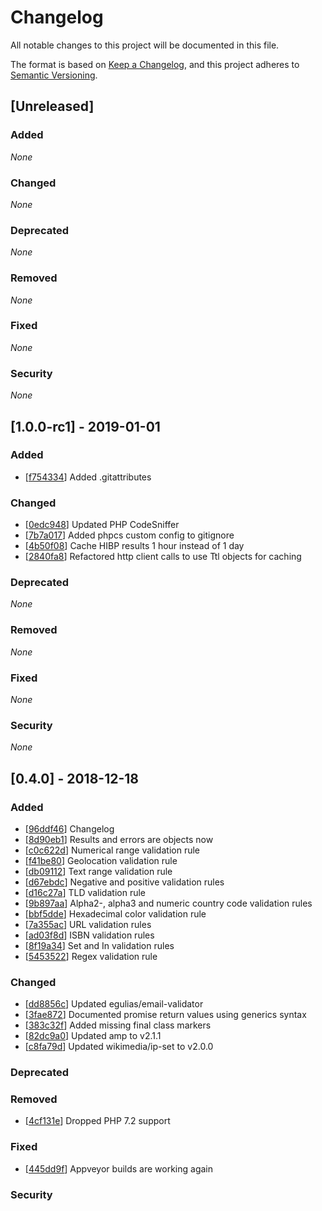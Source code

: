 # Changelog

All notable changes to this project will be documented in this file.

The format is based on [Keep a Changelog](https://keepachangelog.com/en/1.0.0/),
and this project adheres to [Semantic Versioning](https://semver.org/spec/v2.0.0.html).

## [Unreleased]

### Added

*None*

### Changed

*None*

### Deprecated

*None*

### Removed

*None*

### Fixed

*None*

### Security

*None*

## [1.0.0-rc1] - 2019-01-01

### Added

- [[f754334](https://github.com/HarmonyIO/Validation/commit/f754334dc88a8d539c0a5ec4ac03e8a6118704a8)] Added .gitattributes

### Changed

- [[0edc948](https://github.com/HarmonyIO/Validation/commit/0edc948181248a5136921d56b35736d9e66284b6)] Updated PHP CodeSniffer
- [[7b7a017](https://github.com/HarmonyIO/Validation/commit/7b7a017d1fed573cd31e48085b1481e662584feb)] Added phpcs custom config to gitignore 
- [[4b50f08](https://github.com/HarmonyIO/Validation/commit/4b50f0822ac3173abc6c8f096273811356c403f6)] Cache HIBP results 1 hour instead of 1 day
- [[2840fa8](https://github.com/HarmonyIO/Validation/commit/2840fa8346b77fcc4ced830cccf02aed06ff2dc3)] Refactored http client calls to use Ttl objects for caching

### Deprecated

*None*

### Removed

*None*

### Fixed

*None*

### Security

*None*

## [0.4.0] - 2018-12-18

### Added

- [[96ddf46](https://github.com/HarmonyIO/Validation/commit/96ddf46ee6bccef0e7f0e47415ae0bc8bb48c373)] Changelog
- [[8d90eb1](https://github.com/HarmonyIO/Validation/commit/8d90eb1081efd53496d71e2734f3e9ab0e4a9f52)] Results and errors are objects now
- [[c0c622d](https://github.com/HarmonyIO/Validation/commit/c0c622d70c9fa26202c9248b3b0d4bf57b1558c4)] Numerical range validation rule
- [[f41be80](https://github.com/HarmonyIO/Validation/commit/f41be80862f1b7e69adb429f1cfa38028339b1c4)] Geolocation validation rule
- [[db09112](https://github.com/HarmonyIO/Validation/commit/db09112bf037b12c83167090e42fe525568862d7)] Text range validation rule
- [[d67ebdc](https://github.com/HarmonyIO/Validation/commit/d67ebdc1277c84e46a893394967e38f47a14365c)] Negative and positive validation rules
- [[d16c27a](https://github.com/HarmonyIO/Validation/commit/d16c27a99d0d8bfad34175737112ba64cb7cfab1)] TLD validation rule
- [[9b897aa](https://github.com/HarmonyIO/Validation/commit/9b897aa6dfc71aa9832394e7c21ff55e2a8e49de)] Alpha2-, alpha3 and numeric country code validation rules
- [[bbf5dde](https://github.com/HarmonyIO/Validation/commit/650a1498709a63209411179f4534495783344570)] Hexadecimal color validation rule
- [[7a355ac](https://github.com/HarmonyIO/Validation/commit/7a355ac642ad5136f9edf894a99debe7345cda62)] URL validation rules
- [[ad03f8d](https://github.com/HarmonyIO/Validation/commit/ad03f8d3d6ad5753bf51e696a84c43e71f820f20)] ISBN validation rules
- [[8f19a34](https://github.com/HarmonyIO/Validation/commit/8f19a34ae253e987b4e8e9e413d2099e35cb5ede)] Set and In validation rules
- [[5453522](https://github.com/HarmonyIO/Validation/commit/54535221576fe11d7715fb3244e8698b70a5e40b)] Regex validation rule

### Changed

- [[dd8856c](https://github.com/HarmonyIO/Validation/commit/dd8856cd84ba2686437684c5bfbed15e03c1ef41)] Updated egulias/email-validator
- [[3fae872](https://github.com/HarmonyIO/Validation/commit/3fae872109fa6d40306feadcd9a043a3a1512add)] Documented promise return values using generics syntax
- [[383c32f](https://github.com/HarmonyIO/Validation/commit/383c32fa1fe21bb1cfc5a96a97a729991e9235c4)] Added missing final class markers
- [[82dc9a0](https://github.com/HarmonyIO/Validation/commit/82dc9a007ca5d6a7fae4698dc9f941491a7eed48)] Updated amp to v2.1.1
- [[c8fa79d](https://github.com/HarmonyIO/Validation/commit/c8fa79dd22e963c29505467324e4e5d89148cbee)] Updated wikimedia/ip-set to v2.0.0

### Deprecated

### Removed

- [[4cf131e](https://github.com/HarmonyIO/Validation/commit/4cf131e408bc543393ae7a664d794ef9eeba0450)] Dropped PHP 7.2 support

### Fixed

- [[445dd9f](https://github.com/HarmonyIO/Validation/commit/445dd9ff1b6a85f433170e45d026d49e130d3386)] Appveyor builds are working again

### Security
